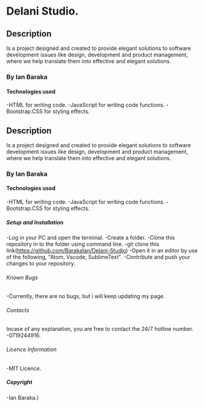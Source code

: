 # Delani Studio.

## Description
Is a project designed and created to provide elegant solutions to software development issues like design, development and product management, where we help translate them  into
effective and elegant solutions.

### By Ian Baraka

#### Technologies used
-HTML for writing code.
-JavaScript for writing code functions.
-Bootstrap.CSS for styling effects.


## Description
Is a project designed and created to provide elegant solutions to software development issues like design, development and product management, where we help translate them  into
effective and elegant solutions.

### By Ian Baraka

#### Technologies used
-HTML for writing code.
-JavaScript for writing code functions.
-Bootstrap.CSS for styling effects.

##### Setup and Installation
-Log in your PC and open the terminal.
-Create a folder.
-Clone this repository in to the folder using command line.
-git clone this link(https://github.com/BarakaIan/Delani-Studio)
-Open it in an editor by use of the following,   "Atom, Vscode, SublimeText".
-Contribute and push your changes to your repository.

###### Known Bugs
-Currently, there are no bugs, but i will keep updating my page.

######  Contacts
Incase of any explanation, you are free to contact the 24/7 hotline number.
-0719244916.

###### Licence Information
-MIT Licence.

##### Copyright
-Ian Baraka.)
